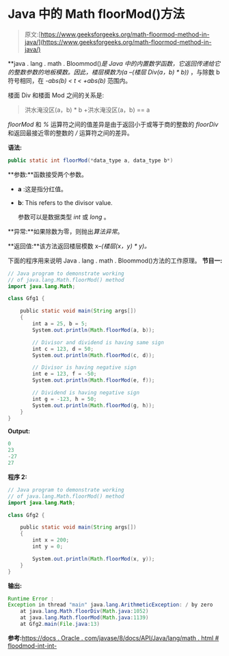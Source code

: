 # Java 中的 Math floorMod()方法

> 原文:[https://www.geeksforgeeks.org/math-floormod-method-in-java/](https://www.geeksforgeeks.org/math-floormod-method-in-java/)

**java . lang . math . Bloommod()**是 Java 中的内置数学函数，它返回传递给它的整数参数的地板模数。因此，楼层模数为*(a –(楼层 Div(a，b) * b))* ，与除数 b 符号相同，在 *-abs(b) < t < +abs(b)* 范围内。

楼面 Div 和楼面 Mod 之间的关系是:

> 洪水淹没区(a，b) * b +洪水淹没区(a，b) == a

*floorMod* 和 *%* 运算符之间的值差异是由于返回小于或等于商的整数的 *floorDiv* 和返回最接近零的整数的 */* 运算符之间的差异。

**语法:**

```java
public static int floorMod(*data_type a, data_type b*)
```

**参数:**函数接受两个参数。

*   **a** :这是指分红值。
*   **b**: This refers to the divisor value.

    参数可以是数据类型 *int* 或 *long* 。

**异常:**如果除数为零，则抛出*算法异常*。

**返回值:**该方法返回楼层模数 x–*(楼层(x，y) * y)。*

下面的程序用来说明 Java . lang . math . Bloommod()方法的工作原理。
**节目一:**

```java
// Java program to demonstrate working
// of java.lang.Math.floorMod() method
import java.lang.Math;

class Gfg1 {

    public static void main(String args[])
    {
        int a = 25, b = 5;
        System.out.println(Math.floorMod(a, b));

        // Divisor and dividend is having same sign
        int c = 123, d = 50;
        System.out.println(Math.floorMod(c, d));

        // Divisor is having negative sign
        int e = 123, f = -50;
        System.out.println(Math.floorMod(e, f));

        // Dividend is having negative sign
        int g = -123, h = 50;
        System.out.println(Math.floorMod(g, h));
    }
}
```

**Output:**

```java
0
23
-27
27

```

**程序 2:**

```java
// Java program to demonstrate working
// of java.lang.Math.floorMod() method
import java.lang.Math;

class Gfg2 {

    public static void main(String args[])
    {
        int x = 200;
        int y = 0;

        System.out.println(Math.floorMod(x, y));
    }
}
```

**输出:**

```java
Runtime Error :
Exception in thread "main" java.lang.ArithmeticException: / by zero
    at java.lang.Math.floorDiv(Math.java:1052)
    at java.lang.Math.floorMod(Math.java:1139)
    at Gfg2.main(File.java:13)

```

**参考:**[https://docs . Oracle . com/javase/8/docs/API/Java/lang/math . html # floodmod-int-int-](https://docs.oracle.com/javase/8/docs/api/java/lang/Math.html#floorMod-int-int-)